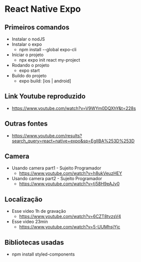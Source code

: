 # React Native Expo

## Primeiros comandos
* Instalar o nodJS
* Instalar o expo
    * npm install --global expo-cli
* Iniciar o projeto
    * npx expo init react my-project
* Rodando o projeto
    * expo start
* Buildo do projeto
    * expo build: [ios | android]

## Link Youtube reproduzido
* https://www.youtube.com/watch?v=V9WYm0DQXhY&t=228s

## Outras fontes
* https://www.youtube.com/results?search_query=react+native+expo&sp=EgIIBA%253D%253D

## Camera
* Usando camera part1 - Sujeito Programador
    * https://www.youtube.com/watch?v=h8ukVeuzHEY
* Usando camera part2 - Sujeito Programador
    * https://www.youtube.com/watch?v=tj58H9eAJv0

## Localização
* Esse video 1h de gravação
    * https://www.youtube.com/watch?v=6CZT8tvzsV4
* Esse video 23min
    * https://www.youtube.com/watch?v=5-UUMhsjYjc

## Bibliotecas usadas
* npm install styled-components
